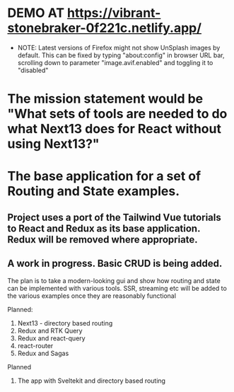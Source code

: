# DEMO AT https://vibrant-stonebraker-0f221c.netlify.app/


* NOTE: Latest versions of Firefox might not show UnSplash images by default. This can be fixed by typing "about:config" in browser URL bar, scrolling down to parameter "image.avif.enabled" and toggling it to "disabled"

# The mission statement would be "What sets of tools are needed to do what Next13 does for React without using Next13?"


# The base application for a set of Routing and State examples.

## Project uses a port of the Tailwind Vue tutorials to React and Redux as its base application. Redux will be removed where appropriate.

## A work in progress. Basic CRUD is being added.

The plan is to take a modern-looking gui and show how routing and state can be implemented with various tools.
SSR, streaming etc will be added to the various examples once they are reasonably functional

Planned: 
  1) Next13 - directory based routing
  2) Redux and RTK Query
  3) Redux and react-query
  4) react-router
  5) Redux and Sagas

Planned
  1) The app with Sveltekit and directory based routing
